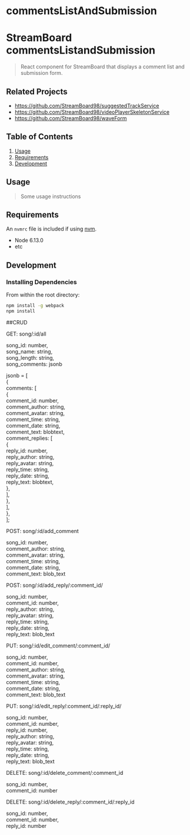 # commentsListAndSubmission

# StreamBoard commentsListandSubmission

> React component for StreamBoard that displays a comment list and submission form. 

## Related Projects

  - https://github.com/StreamBoard98/suggestedTrackService
  - https://github.com/StreamBoard98/videoPlayerSkeletonService
  - https://github.com/StreamBoard98/waveForm


## Table of Contents

1. [Usage](#Usage)
1. [Requirements](#requirements)
1. [Development](#development)

## Usage

> Some usage instructions

## Requirements

An `nvmrc` file is included if using [nvm](https://github.com/creationix/nvm).

- Node 6.13.0
- etc

## Development

### Installing Dependencies

From within the root directory:

```sh
npm install -g webpack
npm install
```

##CRUD

GET:  song/:id/all

  song_id: number,\
  song_name: string,\
  song_length: string,\
  song_comments: jsonb

  jsonb = [\
    {\
      comments: [\
        {\
          comment_id: number,\
          comment_author: string,\
          comment_avatar: string,\
          comment_time: string,\
          comment_date: string,\
          comment_text: blobtext,\
          comment_replies: [\
            {\
              reply_id: number,\
              reply_author: string,\
              reply_avatar: string,\
              reply_time: string,\
              reply_date: string,\
              reply_text: blobtext,\
            },\
          ],\
        },\
      ],\
    },\
  ];


POST:   song/:id/add_comment

  song_id: number,\
  comment_author: string,\
  comment_avatar: string,\
  comment_time: string,\
  comment_date: string,\
  comment_text: blob_text


POST:   song/:id/add_reply/:comment_id/

  song_id: number,\
  comment_id: number,\
  reply_author: string,\
  reply_avatar: string,\
  reply_time: string,\
  reply_date: string,\
  reply_text: blob_text


PUT:  song/:id/edit_comment/:comment_id/

  song_id: number,\
  comment_id: number,\
  comment_author: string,\
  comment_avatar: string,\
  comment_time: string,\
  comment_date: string,\
  comment_text: blob_text


PUT:  song/:id/edit_reply/:comment_id/:reply_id/

  song_id: number,\
  comment_id: number,\
  reply_id: number,\
  reply_author: string,\
  reply_avatar: string,\
  reply_time: string,\
  reply_date: string,\
  reply_text: blob_text


DELETE: song/:id/delete_comment/:comment_id

  song_id: number,\
  comment_id: number


DELETE: song/:id/delete_reply/:comment_id/:reply_id

  song_id: number,\
  comment_id: number,\
  reply_id: number


